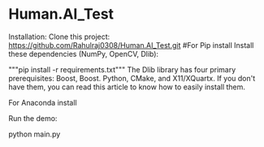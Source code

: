 # Human.AI_Test
Installation:
Clone this project:  https://github.com/Rahulraj0308/Human.AI_Test.git
#For Pip install
Install these dependencies (NumPy, OpenCV, Dlib):


"""pip install -r requirements.txt"""
The Dlib library has four primary prerequisites: Boost, Boost. Python, CMake, and X11/XQuartx. If you don't have them, you can read this article to know how to easily install them.

For Anaconda install


Run the demo:

python main.py
